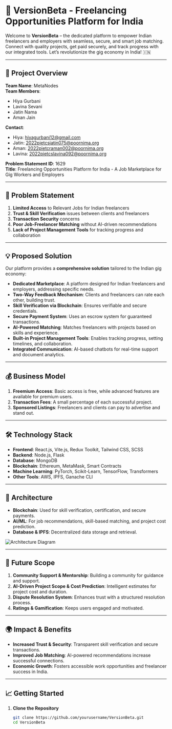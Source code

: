 # 🚀 VersionBeta - Freelancing Opportunities Platform for India

Welcome to **VersionBeta** – the dedicated platform to empower Indian freelancers and employers with seamless, secure, and smart job matching. Connect with quality projects, get paid securely, and track progress with our integrated tools. Let’s revolutionize the gig economy in India! 🇮🇳

---

## 📜 Project Overview

**Team Name**: MetaNodes  
**Team Members**:  
- Hiya Gurbani  
- Lavina Sevani  
- Jatin Nama  
- Aman Jain

**Contact**:  
- Hiya: [hiyagurbani12@gmail.com](mailto:hiyagurbani12@gmail.com)  
- Jatin: [2022pietcsjatin075@poornima.org](mailto:2022pietcsjatin075@poornima.org)  
- Aman: [2022pietcraman002@poornima.org](mailto:2022pietcraman002@poornima.org)  
- Lavina: [2022pietcslavina092@poornima.org](mailto:2022pietcslavina092@poornima.org)

**Problem Statement ID**: 1629  
**Title**: Freelancing Opportunities Platform for India - A Job Marketplace for Gig Workers and Employers  

---

## 🌟 Problem Statement

1. **Limited Access** to Relevant Jobs for Indian freelancers
2. **Trust & Skill Verification** issues between clients and freelancers
3. **Transaction Security** concerns
4. **Poor Job-Freelancer Matching** without AI-driven recommendations
5. **Lack of Project Management Tools** for tracking progress and collaboration

---

## 💡 Proposed Solution

Our platform provides a **comprehensive solution** tailored to the Indian gig economy:

- **Dedicated Marketplace**: A platform designed for Indian freelancers and employers, addressing specific needs.
- **Two-Way Feedback Mechanism**: Clients and freelancers can rate each other, building trust.
- **Skill Verification via Blockchain**: Ensures verifiable and secure credentials.
- **Secure Payment System**: Uses an escrow system for guaranteed transactions.
- **AI-Powered Matching**: Matches freelancers with projects based on skills and experience.
- **Built-in Project Management Tools**: Enables tracking progress, setting timelines, and collaboration.
- **Integrated Communication**: AI-based chatbots for real-time support and document analytics.

---

## 💰 Business Model

1. **Freemium Access**: Basic access is free, while advanced features are available for premium users.
2. **Transaction Fees**: A small percentage of each successful project.
3. **Sponsored Listings**: Freelancers and clients can pay to advertise and stand out.

---

## 🛠️ Technology Stack

- **Frontend**: React.js, Vite.js, Redux Toolkit, Tailwind CSS, SCSS
- **Backend**: Node.js, Flask
- **Database**: MongoDB
- **Blockchain**: Ethereum, MetaMask, Smart Contracts
- **Machine Learning**: PyTorch, Scikit-Learn, TensorFlow, Transformers
- **Other Tools**: AWS, IPFS, Ganache CLI

---

## 🔧 Architecture

- **Blockchain**: Used for skill verification, certification, and secure payments.
- **AI/ML**: For job recommendations, skill-based matching, and project cost prediction.
- **Database & IPFS**: Decentralized data storage and retrieval.

![Architecture Diagram](path_to_diagram)

---

## 🎯 Future Scope

1. **Community Support & Mentorship**: Building a community for guidance and support.
2. **AI-Driven Project Scope & Cost Prediction**: Intelligent estimates for project cost and duration.
3. **Dispute Resolution System**: Enhances trust with a structured resolution process.
4. **Ratings & Gamification**: Keeps users engaged and motivated.

---

## 🌍 Impact & Benefits

- **Increased Trust & Security**: Transparent skill verification and secure transactions.
- **Improved Job Matching**: AI-powered recommendations increase successful connections.
- **Economic Growth**: Fosters accessible work opportunities and freelancer success in India.

---

## 📈 Getting Started

1. **Clone the Repository**
   ```bash
   git clone https://github.com/yourusername/VersionBeta.git
   cd VersionBeta
